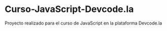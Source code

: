 # Curso-JavaScript-Devcode.la
Proyecto realizado para el curso de JavaScript en la plataforma Devcode.la
